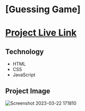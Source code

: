 # [Guessing Game]
# [Project Live Link](https://classy-chaja-2ee978.netlify.app/)
## Technology
- HTML
- CSS
- JavaScript 

## Project Image
![Screenshot 2023-03-22 171810](https://user-images.githubusercontent.com/113298266/226894968-93ab9742-84b6-4e44-965b-37c183aa4670.png)
